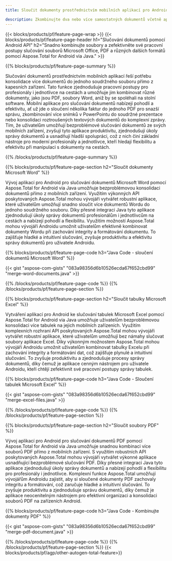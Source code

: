 ```yaml
---
title: Sloučit dokumenty prostřednictvím mobilních aplikací pro Android

description: Zkombinujte dva nebo více samostatných dokumentů včetně aplikací Microsoft Word, Excel, PowerPoint a PDF a prostřednictvím své mobilní aplikace. Otestujte výsledky sloučení online.
---
```


{{< blocks/products/pf/feature-page-wrap >}}
{{< blocks/products/pf/feature-page-header h1="Slučování dokumentů pomocí Android API" h2="Snadno kombinujte soubory a zefektivněte své pracovní postupy slučování souborů Microsoft Office, PDF a různých dalších formátů pomocí Aspose.Total for Android via Java." >}}

{{% blocks/products/pf/feature-page-summary %}}

Slučování dokumentů prostřednictvím mobilních aplikací řeší potřebu konsolidace více dokumentů do jednoho soudržného souboru přímo z kapesních zařízení. Tato funkce zjednodušuje pracovní postupy pro profesionály i jednotlivce na cestách a umožňuje jim kombinovat různé dokumenty, jako jsou PDF, soubory Word, aniž by se spoléhali na stolní software. Mobilní aplikace pro slučování dokumentů nabízejí pohodlí a efektivitu, ať už jde o sloučení několika faktur do jednoho PDF pro snazší správu, zkombinování více snímků v PowerPointu do soudržné prezentace nebo konsolidaci roztroušených textových dokumentů do komplexní zprávy. Tím, že uživatelům umožňují bezproblémové slučování dokumentů ze svých mobilních zařízení, zvyšují tyto aplikace produktivitu, zjednodušují úkoly správy dokumentů a usnadňují hladší spolupráci, což z nich činí základní nástroje pro moderní profesionály a jednotlivce, kteří hledají flexibilitu a efektivitu při manipulaci s dokumenty na cestách.


{{% /blocks/products/pf/feature-page-summary  %}}

{{% blocks/products/pf/feature-page-section  h2="Sloučit dokumenty Microsoft Word" %}}

Vývoj aplikací pro Android pro slučování dokumentů Microsoft Word pomocí Aspose.Total for Android via Java umožňuje bezproblémovou konsolidaci dokumentů přímo z mobilních zařízení. Využitím výkonných API poskytovaných Aspose.Total mohou vývojáři vytvářet robustní aplikace, které uživatelům umožňují snadno sloučit více dokumentů Wordu do jednoho soudržného souboru. Díky přesné integraci Java tyto aplikace zjednodušují úkoly správy dokumentů profesionálům i jednotlivcům na cestách a nabízejí pohodlí a flexibilitu. Využitím možností Aspose.Total mohou vývojáři Androidu umožnit uživatelům efektivně kombinovat dokumenty Wordu při zachování integrity a formátování dokumentu. To zajišťuje hladké a intuitivní slučování, zvyšuje produktivitu a efektivitu správy dokumentů pro uživatele Androidu.

{{% blocks/products/pf/feature-page-code h3="Java Code - sloučení dokumentů Microsoft Word" %}}

{{< gist "aspose-com-gists" "083a98356d6b10526ecda67f652cbd99" "merge-word-documents.java" >}}

{{% /blocks/products/pf/feature-page-code  %}}
{{% /blocks/products/pf/feature-page-section %}}

{{% blocks/products/pf/feature-page-section  h2="Sloučit tabulky Microsoft Excel" %}}

Vytváření aplikací pro Android ke slučování tabulek Microsoft Excel pomocí Aspose.Total for Android via Java umožňuje uživatelům bezproblémovou konsolidaci více tabulek na jejich mobilních zařízeních. Využitím komplexních rozhraní API poskytovaných Aspose.Total mohou vývojáři vytvářet robustní aplikace, které uživatelům umožňují bez námahy slučovat soubory aplikace Excel. Díky výkonným možnostem Aspose.Total mohou vývojáři Androidu umožnit uživatelům kombinovat tabulky Excelu při zachování integrity a formátování dat, což zajišťuje plynulé a intuitivní slučování. To zvyšuje produktivitu a zjednodušuje procesy správy dokumentů, díky čemuž je aplikace cenným nástrojem pro uživatele Androidu, kteří chtějí zefektivnit své pracovní postupy správy tabulek.


{{% blocks/products/pf/feature-page-code h3="Java Code - Sloučení tabulek Microsoft Excel" %}}

{{< gist "aspose-com-gists" "083a98356d6b10526ecda67f652cbd99" "merge-excel-files.java" >}}

{{% /blocks/products/pf/feature-page-code  %}}
{{% /blocks/products/pf/feature-page-section %}}


{{% blocks/products/pf/feature-page-section  h2="Sloučit soubory PDF" %}}

Vývoj aplikací pro Android pro slučování dokumentů PDF pomocí Aspose.Total for Android via Java umožňuje snadnou kombinaci více souborů PDF přímo z mobilních zařízení. S využitím robustních API poskytovaných Aspose.Total mohou vývojáři vytvářet výkonné aplikace usnadňující bezproblémové slučování PDF. Díky přesné integraci Java tyto aplikace zjednodušují úkoly správy dokumentů a nabízejí pohodlí a flexibilitu pro profesionály i jednotlivce. Komplexní funkce Aspose.Total umožňují vývojářům Androidu zajistit, aby si sloučené dokumenty PDF zachovaly integritu a formátování, což zaručuje hladké a intuitivní slučování. To zvyšuje produktivitu a zjednodušuje správu dokumentů, díky čemuž je aplikace neocenitelným nástrojem pro efektivní organizaci a konsolidaci souborů PDF na zařízeních Android. 

{{% blocks/products/pf/feature-page-code h3="Java Code - Kombinujte dokumenty PDF" %}}

{{< gist "aspose-com-gists" "083a98356d6b10526ecda67f652cbd99" "merge-pdf-document.java" >}}

{{% /blocks/products/pf/feature-page-code  %}}
{{% /blocks/products/pf/feature-page-section %}}
{{< blocks/products/pf/agp/other-autogen-total-feature>}}